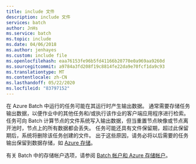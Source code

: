 ```yaml
---
title: include 文件
description: include 文件
services: batch
author: JnHs
ms.service: batch
ms.topic: include
ms.date: 04/06/2018
ms.author: jenhayes
ms.custom: include file
ms.openlocfilehash: eaa76153fe96b5fd41166b20770e0a969aa9260d
ms.sourcegitcommit: a9784a3fd208f19c8814fe22da9e70fcf1da9c93
ms.translationtype: MT
ms.contentlocale: zh-CN
ms.lasthandoff: 05/22/2020
ms.locfileid: "83797152"
---
```

在 Azure Batch 中运行的任务可能在其运行时产生输出数据。 通常需要存储任务输出数据，以便作业中的其他任务和/或执行该作业的客户端应用程序进行检索。 任务可向 Batch 计算节点的文件系统写入输出数据，但当重置节点映像或节点离开池时，节点上的所有数据都会丢失。 任务可能还具有文件保留期，超过此保留期后，系统将删除该任务创建的文件。 出于这些原因，请务必将以后需要的任务输出保留到数据存储，如 [Azure 存储](https://docs.microsoft.com/azure/storage/)。

有关 Batch 中的存储帐户选项，请参阅 [Batch 帐户和 Azure 存储帐户](../articles/batch/accounts.md#azure-storage-accounts)。
